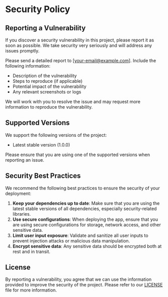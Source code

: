 # Security Policy

## Reporting a Vulnerability

If you discover a security vulnerability in this project, please report it as soon as possible. We take security very seriously and will address any issues promptly.

Please send a detailed report to [your-email@example.com]. Include the following information:

- Description of the vulnerability
- Steps to reproduce (if applicable)
- Potential impact of the vulnerability
- Any relevant screenshots or logs

We will work with you to resolve the issue and may request more information to reproduce the vulnerability.

## Supported Versions

We support the following versions of the project:

- Latest stable version (1.0.0)

Please ensure that you are using one of the supported versions when reporting an issue.

## Security Best Practices

We recommend the following best practices to ensure the security of your deployment:

1. **Keep your dependencies up to date**: Make sure that you are using the latest stable versions of all dependencies, especially security-related libraries.
2. **Use secure configurations**: When deploying the app, ensure that you are using secure configurations for storage, network access, and other sensitive data.
3. **Limit user input exposure**: Validate and sanitize all user inputs to prevent injection attacks or malicious data manipulation.
4. **Encrypt sensitive data**: Any sensitive data should be encrypted both at rest and in transit.

## License

By reporting a vulnerability, you agree that we can use the information provided to improve the security of the project. Please refer to our [LICENSE](LICENSE) file for more information.
